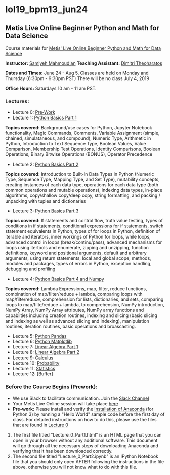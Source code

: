 # lol19_bpm13_jun24
## Metis Live Online Beginner Python and Math for Data Science

Course materials for [Metis' Live Online Beginner Python and Math for Data Science](https://www.thisismetis.com/courses/beginner-python-and-math-for-data-science) 

**Instructor:** [Samiyeh Mahmoudian](https://www.linkedin.com/in/samiyehmahmoudian/)
**Teaching Assistant:** [
Dimitri Theoharatos](https://www.linkedin.com/in/dimitri-theoharatos)

**Dates and Times:** June 24 - Aug 5.  Classes are held on Monday and Thursday (6:30pm - 9:30pm PST)
There will be no class July 4, 2019 

**Office Hours:** Saturdays 10 am - 11 am PST.  


### Lectures: 

* Lecture 0:  [Pre-Work](https://github.com/thisismetis/lol19_bpm8_jan14/tree/master/Lectures/Lecture%200)
* Lecture 1:  [Python Basics Part 1](https://github.com/thisismetis/lol19_bpm13_jun24/tree/master/Lectures/Lecture_1)

**Topics covered:** Background/use cases for Python, Jupyter Notebook functionality, Magic Commands, Comments, Variable Assignment (simple, chained, simulataneous, and compound), Numeric Type, Arithmetic in Python, Introduction to Text Sequence Type, Boolean Values, Value Comparison, Membership Test Operations, Identity Comparisons, Boolean Operations, Binary Bitwise Operations (BONUS), Operator Precedence

* Lecture 2:  [Python Basics Part 2](https://github.com/thisismetis/lol19_bpm8_jan14/tree/master/Lectures/Lecture%202)

**Topics covered:** Introduction to Built-In Data Types in Python (Numeric Type, Sequence Type, Mapping Type, and Set Type), mutability concepts, creating instances of each data type, operations for each data type (both common operations and mutable operations), indexing data types, in-place algorithms, copy/shallow copy/deep copy, string formatting, and packing / unpacking with tuples and dictionaries

* Lecture 3:  [Python Basics Part 3](Lectures/Lecture_3)

**Topics covered:** If statements and control flow, truth value testing, types of conditions in if statements, conditional expressions for if statements, switch statement equivalents in Python, types of for loops in Python, definition of iterable and iterators, inner workings of Python for loops, while loops, advanced control in loops (break/continu/pass), advanced mechanisms for loops using itertools and enumerate, zipping and unzipping, function definitions, keyword and positional arguments, default and arbitrary arguments, using return statements, local and global scope, methods, modules and packages, types of errors in Python, exception handling, debugging and profiling

* Lecture 4:  [Python Basics Part 4 and Numpy](Lectures/Lecture_4)

**Topics covered:** Lambda Expressions, map, filter, reduce functions, combination of map/filter/reduce + lambda, comparing loops with map/filte/reduce, comprehension for lists, dictionaries, and sets, comparing loops to map/filte/reduce + lambda, to comprehension, NumPy introduction, NumPy Array, NumPy Array attributes, NumPy array functions and capabiities including creation routines, indexing and slicing (basic slicing and indexing as well as advanced slicing and indexing), manipulation routines, iteration routines, basic operations and broascasting.

* Lecture 5:  [Python Pandas](Lectures/Lecture_5)
* Lecture 6:  [Python Matplotlib](Lectures/Lecture_6)
* Lecture 7:  [Linear Algebra Part 1](Lectures/Lecture_7)
* Lecture 8:  [Linear Algebra Part 2](Lectures/Lecture_8)
* Lecture 9:  [Calculus](Lectures/Lecture_9)
* Lecture 10:  [Probability](Lectures/Lecture_10)
* Lecture 11:  [Statistics](Lectures/Lecture_11)
* Lecture 12:  [Buffer]


### Before the Course Begins (Prework):
* We use Slack to facilitate communication.  Join the [Slack Channel](https://metis-bpm-datascience.slack.com/)
* Your Metis Live Online session will take place [here](thisismetis.zoom.us/j/733726934)
* **Pre-work:** Please install and verify the [installation of Anaconda](https://www.anaconda.com/download/#macos) (for Python 3) by running a "Hello World" sample code before the first day of class.
For detailed instructions on how to do this, please use the files that are found in [Lecture 0](https://github.com/thisismetis/lol19_bpm8_jan14/tree/master/Lectures/Lecture%200)
1. The first file titled "Lecture_0_Part1.html" is an HTML page that you can open in your browser without any additional software. This document will go through all the necessary steps of downloading Anaconda and verifying that it has been downloaded correctly. 
2. The second file titled "Lecture_0_Part2.ipynb" is an IPython Notebook file that you should only open AFTER following the instructions in the file above, otherwise you will not know what to do with this file.  

